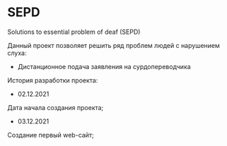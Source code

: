 ﻿# SEPD
Solutions to essential problem of deaf (SEPD)

Данный проект позволяет решить ряд проблем людей с нарушением слуха:
- Дистанционное подача заявления на сурдопереводчика









История разработки проекта:

- 02.12.2021

Дата начала создания проекта;

- 03.12.2021

Создание первый web-сайт;

